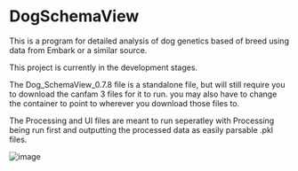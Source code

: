 # DogSchemaView
This is a program for detailed analysis of dog genetics based of breed using data from Embark or a similar source.

This project is currently in the development stages. 

The Dog_SchemaView_0.7.8 file is a standalone file, but will still require you to download the canfam 3 files for it to run. 
you may also have to change the container to point to wherever you download those files to.

The Processing and UI files are meant to run seperatley with Processing being run first and outputting the processed data as easily parsable .pkl files.

![image](https://user-images.githubusercontent.com/84801088/119743688-47b20c00-be3f-11eb-986f-c79087c85643.png)
